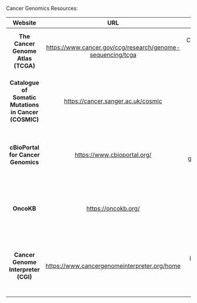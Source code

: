 \
Cancer Genomics Resources:

|                      **Website**                      |                           **URL**                            |                  **Focus**                   |                                 Features                                  |
|:----------------:|:-----------------:|:----------------:|:----------------:|
|          **The Cancer Genome Atlas (TCGA)**           | <https://www.cancer.gov/ccg/research/genome-sequencing/tcga> |    Comprehensive cancer genomics database    |      Access to multi-omics data, visualization tools, clinical data       |
| **Catalogue of Somatic Mutations in Cancer (COSMIC)** |             <https://cancer.sanger.ac.uk/cosmic>             |   Database of somatic mutations in cancer    |     Mutational signatures, gene mutation frequency, genome-wide data      |
|          **cBioPortal for Cancer Genomics**           |                <https://www.cbioportal.org/>                 | Interactive cancer genomics data exploration |   Visualization tools, data from multiple studies, cross-study analysis   |
|                      **OncoKB**                       |                    <https://oncokb.org/>                     |      Precision oncology knowledge base       |     Information on the effects of specific mutations, FDA recognition     |
|          **Cancer Genome Interpreter (CGI)**          |        <https://www.cancergenomeinterpreter.org/home>        |      Interpretation of cancer mutations      | Identifies driver mutations, assesses drug response, clinical trials info |
